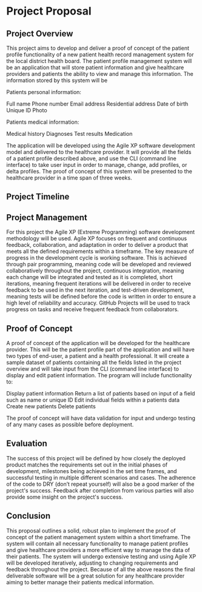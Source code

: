 # Project Proposal

## Project Overview

This project aims to develop and deliver a proof of concept of the patient profile functionality of a new patient health record management system for the local district health board. The patient profile management system will be an application that will store patient information and give healthcare providers and patients the ability to view and manage this information. The information stored by this system will be

Patients personal information:

Full name
Phone number
Email address
Residential address
Date of birth
Unique ID
Photo

Patients medical information:

Medical history
Diagnoses
Test results
Medication

The application will be developed using the Agile XP software development model and delivered to the healthcare provider. It will provide all the fields of a patient profile described above, and use the CLI (command line interface) to take user input in order to manage, change, add profiles, or delta profiles. The proof of concept of this system will be presented to the healthcare provider in a time span of three weeks.

## Project Timeline



## Project Management

For this project the Agile XP (Extreme Programming) software development methodology will be used. Agile XP focuses on frequent and continuous feedback, collaboration, and adaptation in order to deliver a product that meets all the defined requirements within a timeframe. The key measure of progress in the development cycle is working software. This is achieved through pair programming, meaning code will be developed and reviewed collaboratively throughout the project, continuous integration, meaning each change will be integrated and tested as it is completed, short iterations, meaning frequent iterations will be delivered in order to receive feedback to be used in the next iteration, and test-driven development, meaning tests will be defined before the code is written in order to ensure a high level of reliability and accuracy. GitHub Projects will be used to track progress on tasks and receive frequent feedback from collaborators.


## Proof of Concept

A proof of concept of the application will be developed for the healthcare provider. This will be the patient profile part of the application and will have two types of end-user, a patient and a health professional. It will create a sample dataset of patients containing all the fields listed in the project overview and will take input from the CLI (command line interface) to display and edit patient information. The program will include functionality to:

Display patient information
Return a list of patients based on input of a field such as name or unique ID
Edit individual fields within a patients data
Create new patients
Delete patients

The proof of concept will have data validation for input and undergo testing of any many cases as possible before deployment.

## Evaluation

The success of this project will be defined by how closely the deployed product matches the requirements set out in the initial phases of development, milestones being achieved in the set time frames, and successful testing in multiple different scenarios and cases. The adherence of the code to DRY (don’t repeat yourself) will also be a good marker of the project's success. Feedback after completion from various parties will also provide some insight on the project's success.

## Conclusion

This proposal outlines a solid, robust plan to implement the proof of concept of the patient management system within a short timeframe. The system will contain all necessary functionality to manage patient profiles and give healthcare providers a more efficient way to manage the data of their patients. The system will undergo extensive testing and using Agile XP will be developed iteratively, adjusting to changing requirements and feedback throughout the project. Because of all the above reasons the final deliverable software will be a great solution for any healthcare provider aiming to better manage their patients medical information.